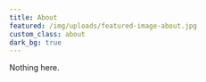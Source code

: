 ```yaml
---
title: About
featured: /img/uploads/featured-image-about.jpg
custom_class: about
dark_bg: true
---
```

Nothing here.
